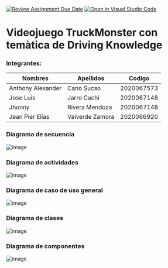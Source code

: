 [![Review Assignment Due Date](https://classroom.github.com/assets/deadline-readme-button-22041afd0340ce965d47ae6ef1cefeee28c7c493a6346c4f15d667ab976d596c.svg)](https://classroom.github.com/a/pL8Uatlj)
[![Open in Visual Studio Code](https://classroom.github.com/assets/open-in-vscode-2e0aaae1b6195c2367325f4f02e2d04e9abb55f0b24a779b69b11b9e10269abc.svg)](https://classroom.github.com/online_ide?assignment_repo_id=15396814&assignment_repo_type=AssignmentRepo)
# Videojuego TruckMonster con temàtica de Driving Knowledge 
### Integrantes:
| Nombres | Apellidos | Codigo
| ------ | ------ |------|
| Anthony Alexander | Cano Sucso|2020067573|
| Jose Luis | Jarro Cachi| 2020067148|
|  Jhonny |Rivera Mendoza| 2020067148|
| Jean Pier Elias  |Valverde Zamora|2020066920 |

### Diagrama de secuencia

![image](https://github.com/UPT-FAING-EPIS/proyecto-si888-2024-i-u3-truckmonster_jarro-cano-valverde-rivera/assets/90206909/b899a037-3667-4766-9c0c-a155ec1c1065)

### Diagrama de actividades

![image](https://github.com/UPT-FAING-EPIS/proyecto-si888-2024-i-u3-truckmonster_jarro-cano-valverde-rivera/assets/90206909/19ea1913-0312-451c-9772-46cdb7aa39d7)

### Diagrama de caso de uso general

![image](https://github.com/UPT-FAING-EPIS/proyecto-si888-2024-i-u3-truckmonster_jarro-cano-valverde-rivera/assets/90206909/996b66a5-581d-467e-93ab-903d97499ff5)

### Diagrama de clases

![image](https://github.com/UPT-FAING-EPIS/proyecto-si888-2024-i-u3-truckmonster_jarro-cano-valverde-rivera/assets/90206909/e383867b-2312-4c20-bcad-4947efc65e05)

### Diagrama de componentes

![image](https://github.com/UPT-FAING-EPIS/proyecto-si888-2024-i-u3-truckmonster_jarro-cano-valverde-rivera/assets/90206909/5fe12cfa-b133-45af-a954-e3587b1fce70)

